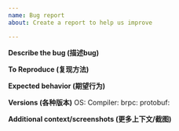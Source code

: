 ```yaml
---
name: Bug report
about: Create a report to help us improve

---
```


**Describe the bug (描述bug)**


**To Reproduce (复现方法)**


**Expected behavior (期望行为)**


**Versions (各种版本)**
OS:
Compiler:
brpc:
protobuf:

**Additional context/screenshots (更多上下文/截图)**


